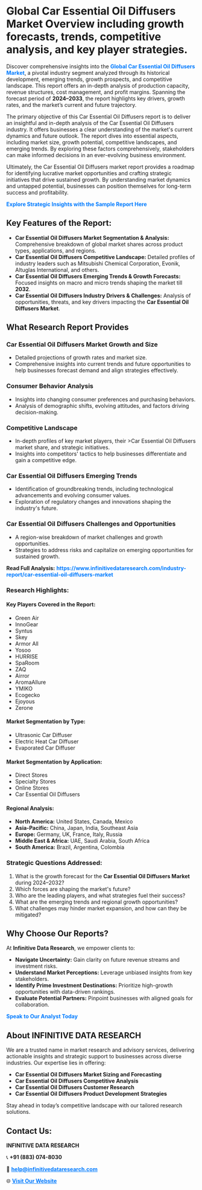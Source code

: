 <h1>Global Car Essential Oil Diffusers Market Overview including growth forecasts, trends, competitive analysis, and key player strategies.</h1>
<p>
Discover comprehensive insights into the 
<a href="https://www.infinitivedataresearch.com/industry-report/car-essential-oil-diffusers-market" rel="dofollow" style="color: #007BFF; text-decoration: none;"><strong>Global Car Essential Oil Diffusers Market</strong></a>, a pivotal industry segment analyzed through its historical development, emerging trends, growth prospects, and competitive landscape. This report offers an in-depth analysis of production capacity, revenue structures, cost management, and profit margins. Spanning the forecast period of <strong>2024–2033</strong>, the report highlights key drivers, growth rates, and the market’s current and future trajectory.
</p>
<p>
The primary objective of this Car Essential Oil Diffusers report is to deliver an insightful and in-depth analysis of the Car Essential Oil Diffusers industry. It offers businesses a clear understanding of the market's current dynamics and future outlook. The report dives into essential aspects, including market size, growth potential, competitive landscapes, and emerging trends. By exploring these factors comprehensively, stakeholders can make informed decisions in an ever-evolving business environment.
</p>
<p>
Ultimately, the Car Essential Oil Diffusers market report provides a roadmap for identifying lucrative market opportunities and crafting strategic initiatives that drive sustained growth. By understanding market dynamics and untapped potential, businesses can position themselves for long-term success and profitability.
</p>
<p>
<a href="https://www.infinitivedataresearch.com/request-sample/reportId=111142" style="color: #007BFF; text-decoration: none;"><strong>Explore Strategic Insights with the Sample Report Here</strong></a>
</p>

<h2>Key Features of the Report:</h2>
<ul>
<li><strong>Car Essential Oil Diffusers Market Segmentation & Analysis:</strong> Comprehensive breakdown of global market shares across product types, applications, and regions.</li>
<li><strong>Car Essential Oil Diffusers Competitive Landscape:</strong> Detailed profiles of industry leaders such as Mitsubishi Chemical Corporation, Evonik, Altuglas International, and others.</li>
<li><strong>Car Essential Oil Diffusers Emerging Trends & Growth Forecasts:</strong> Focused insights on macro and micro trends shaping the market till <strong>2032</strong>.</li>
<li><strong>Car Essential Oil Diffusers Industry Drivers & Challenges:</strong> Analysis of opportunities, threats, and key drivers impacting the <strong>Car Essential Oil Diffusers Market</strong>.</li>
</ul>

<h2>What Research Report Provides</h2>
<h3>Car Essential Oil Diffusers Market Growth and Size</h3>
<ul>
<li>Detailed projections of growth rates and market size.</li>
<li>Comprehensive insights into current trends and future opportunities to help businesses forecast demand and align strategies effectively.</li>
</ul>

<h3>Consumer Behavior Analysis</h3>
<ul>
<li>Insights into changing consumer preferences and purchasing behaviors.</li>
<li>Analysis of demographic shifts, evolving attitudes, and factors driving decision-making.</li>
</ul>

<h3>Competitive Landscape</h3>
<ul>
<li>In-depth profiles of key market players, their >Car Essential Oil Diffusers market share, and strategic initiatives.</li>
<li>Insights into competitors' tactics to help businesses differentiate and gain a competitive edge.</li>
</ul>

<h3>Car Essential Oil Diffusers Emerging Trends</h3>
<ul>
<li>Identification of groundbreaking trends, including technological advancements and evolving consumer values.</li>
<li>Exploration of regulatory changes and innovations shaping the industry's future.</li>
</ul>

<h3>Car Essential Oil Diffusers Challenges and Opportunities</h3>
<ul>
<li>A region-wise breakdown of market challenges and growth opportunities.</li>
<li>Strategies to address risks and capitalize on emerging opportunities for sustained growth.</li>
</ul>
<p><strong>Read Full Analysis:</strong> <a href="https://www.infinitivedataresearch.com/industry-report/car-essential-oil-diffusers-market" rel="dofollow" style="color: #007BFF; text-decoration: none;"><strong>https://www.infinitivedataresearch.com/industry-report/car-essential-oil-diffusers-market</strong></a></p>
<h3>Research Highlights:</h3>
<h4>Key Players Covered in the Report:</h4>
<ul><li>Green Air</li><li>InnoGear</li><li>Syntus</li><li>Skey</li><li>Armor All</li><li>Yosoo</li><li>HURRISE</li><li>SpaRoom</li><li>ZAQ</li><li>Airror</li><li>AromaAllure</li><li>YMIKO</li><li>Ecogecko</li><li>Ejoyous</li><li>Zerone</li></ul>
<h4>Market Segmentation by Type:</h4>
<ul><li>Ultrasonic Car Diffuser</li><li>Electric Heat Car Diffuser</li><li>Evaporated Car Diffuser</li></ul>
<h4>Market Segmentation by Application:</h4>
<ul><li>Direct Stores</li><li>Specialty Stores</li><li>Online Stores</li><li>Car Essential Oil Diffusers</li></ul>

<h4>Regional Analysis:</h4>
<ul>
<li><strong>North America:</strong> United States, Canada, Mexico</li>
<li><strong>Asia-Pacific:</strong> China, Japan, India, Southeast Asia</li>
<li><strong>Europe:</strong> Germany, UK, France, Italy, Russia</li>
<li><strong>Middle East & Africa:</strong> UAE, Saudi Arabia, South Africa</li>
<li><strong>South America:</strong> Brazil, Argentina, Colombia</li>
</ul>

<h3>Strategic Questions Addressed:</h3>
<ol>
<li>What is the growth forecast for the <strong>Car Essential Oil Diffusers Market</strong> during 2024–2032?</li>
<li>Which forces are shaping the market's future?</li>
<li>Who are the leading players, and what strategies fuel their success?</li>
<li>What are the emerging trends and regional growth opportunities?</li>
<li>What challenges may hinder market expansion, and how can they be mitigated?</li>
</ol>

<h2>Why Choose Our Reports?</h2>
<p>At <strong>Infinitive Data Research</strong>, we empower clients to:</p>
<ul>
<li><strong>Navigate Uncertainty:</strong> Gain clarity on future revenue streams and investment risks.</li>
<li><strong>Understand Market Perceptions:</strong> Leverage unbiased insights from key stakeholders.</li>
<li><strong>Identify Prime Investment Destinations:</strong> Prioritize high-growth opportunities with data-driven rankings.</li>
<li><strong>Evaluate Potential Partners:</strong> Pinpoint businesses with aligned goals for collaboration.</li>
</ul>
<p><a href="https://www.infinitivedataresearch.com/industry-report/car-essential-oil-diffusers-market" rel="dofollow" style="color: #007BFF; text-decoration: none;"><strong>Speak to Our Analyst Today</strong></a></p>

<h2>About INFINITIVE DATA RESEARCH</h2>
<p>We are a trusted name in market research and advisory services, delivering actionable insights and strategic support to businesses across diverse industries. Our expertise lies in offering:</p>
<ul>
<li><strong>Car Essential Oil Diffusers Market Sizing and Forecasting</strong></li>
<li><strong>Car Essential Oil Diffusers Competitive Analysis</strong></li>
<li><strong>Car Essential Oil Diffusers Customer Research</strong></li>
<li><strong>Car Essential Oil Diffusers Product Development Strategies</strong></li>
</ul>
<p>Stay ahead in today’s competitive landscape with our tailored research solutions.</p>

<h2>Contact Us:</h2>
<p><strong>INFINITIVE DATA RESEARCH</strong></p>
<p>📞 <strong>+91 (883) 074-8030</strong></p>
<p>📧 <strong><a href="mailto:help@infinitivedataresearch.com" style="color: #007BFF;">help@infinitivedataresearch.com</a></strong></p>
<p>🌐 <strong><a href="https://www.infinitivedataresearch.com" rel="dofollow" style="color: #007BFF;">Visit Our Website</a></strong></p>